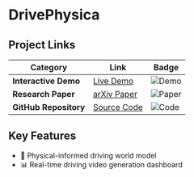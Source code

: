# DrivePhysica

## Project Links

| Category              | Link                                                         | Badge                                                        |
| --------------------- | ------------------------------------------------------------ | ------------------------------------------------------------ |
| **Interactive Demo**  | [Live Demo](https://metadrivescape.github.io/papers_project/DrivePhysica/page.html) | ![Demo](https://img.shields.io/badge/Demo-Live-green)        |
| **Research Paper**    | [arXiv Paper](https://arxiv.org/abs/2412.08410)              | ![Paper](https://img.shields.io/badge/PDF-arXiv-blue)        |
| **GitHub Repository** | [Source Code](https://github.com/shanpoyang654/DrivePhysica) | ![Code](https://img.shields.io/badge/Code-Open_Source-orange) |

## Key Features

- 🚗 Physical-informed driving world model  
- 📊 Real-time driving video generation dashboard  

